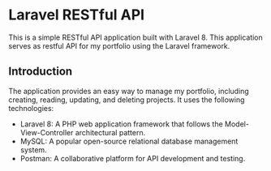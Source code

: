 # Laravel RESTful API

This is a simple RESTful API application built with Laravel 8. This application serves as restful API for my portfolio using the Laravel framework.

## Introduction

The application provides an easy way to manage my portfolio, including creating, reading, updating, and deleting projects. It uses the following technologies:

-   Laravel 8: A PHP web application framework that follows the Model-View-Controller architectural pattern.
-   MySQL: A popular open-source relational database management system.
-   Postman: A collaborative platform for API development and testing.
